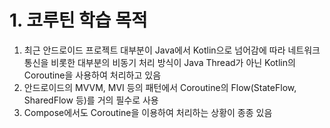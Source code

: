 # 1. 코루틴 학습 목적
1) 최근 안드로이드 프로젝트 대부분이 Java에서 Kotlin으로 넘어감에 따라 네트워크 통신을 비롯한 대부분의 비동기 처리 방식이 Java Thread가 아닌 Kotlin의 Coroutine을 사용하여 처리하고 있음
2) 안드로이드의 MVVM, MVI 등의 패턴에서 Coroutine의 Flow(StateFlow, SharedFlow 등)를 거의 필수로 사용
3) Compose에서도 Coroutine을 이용하여 처리하는 상황이 종종 있음
